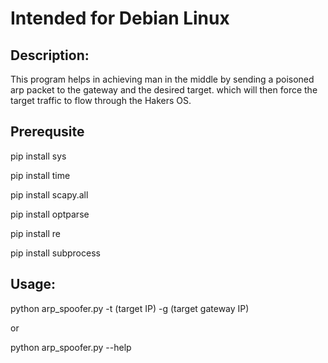 <h1>Intended for Debian Linux</h1>

<h2>Description:</h2>

This program helps in achieving man in the middle by sending a poisoned arp packet to the gateway and the desired target. which will then force the target traffic to flow through the Hakers OS.

<h2>Prerequsite</h2>

pip install sys

pip install time

pip install scapy.all

pip install optparse

pip install re

pip install subprocess

<h2>Usage: </h2>

python arp_spoofer.py -t (target IP) -g (target gateway IP)

or

python arp_spoofer.py --help


